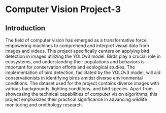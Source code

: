# Computer Vision Project-3

## Introduction

The field of computer vision has emerged as a transformative force, empowering machines to comprehend and interpret visual data from images and videos. This project specifically centers on applying bird detection in images utilizing the YOLOv3 model. Birds play a crucial role in ecosystems, and understanding their populations and behaviors is important for conservation efforts and ecological studies. The implementation of bird detection, facilitated by the YOLOv3 model, will aid conservationists in identifying birds amidst diverse environmental conditions. The dataset used for the project contains diverse images with various backgrounds, lighting conditions, and bird species. Apart from showcasing the technical capabilities of computer vision algorithms, this project emphasizes their practical significance in advancing wildlife monitoring and ornithology research.



